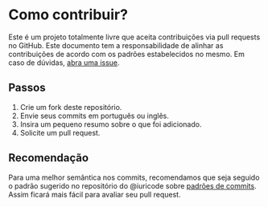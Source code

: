 # Como contribuir?

Este é um projeto totalmente livre que aceita contribuições via pull requests no GitHub. Este documento tem a responsabilidade de alinhar as contribuições de acordo com os padrões estabelecidos no mesmo. Em caso de dúvidas, [abra uma issue](https://github.com/pedrovs3/react-router/issues/new).

## Passos

1. Crie um fork deste repositório.
2. Envie seus commits em português ou inglês.
3. Insira um pequeno resumo sobre o que foi adicionado.
4. Solicite um pull request.

## Recomendação

Para uma melhor semântica nos commits, recomendamos que seja seguido o padrão sugerido no repositório do @iuricode sobre [padrões de commits](https://github.com/iuricode/padroes-de-commits). Assim ficará mais fácil para avaliar seu pull request.
